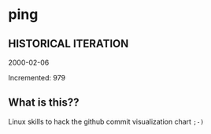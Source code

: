 # ping

## HISTORICAL ITERATION
2000-02-06

Incremented: 979

## What is this?? 
Linux skills to hack the github commit visualization chart `;-)`
